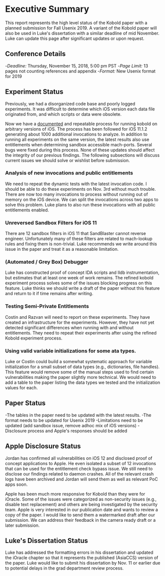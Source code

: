 # Executive Summary

This report represents the high level status of the Kobold paper with a planned submission for Fall Usenix 2019.
A variant of the Kobold paper will also be used in Luke's dissertation with a similar deadline of mid November.
Luke can update this page after significant updates or upon request.

## Conference Details
-*Deadline:* Thursday, November 15, 2018, 5:00 pm PST
-*Page Limit:* 13 pages not counting references and appendix
-*Format:* New Usenix format for 2019

## Experiment Status
Previously, we had a disorganized code base and poorly logged experiments.
It was difficult to determine which iOS version each data file originated from, and which scripts or data were obsolete.

Now we have a [documented][reorg_repo] and repeatable process for running kobold on arbitrary versions of iOS.
The process has been followed for iOS 11.1.2 generating about 1000 additional invocations to analyze.
In addition to running all experiments on the same version, the latest results also use entitlements when determining sandbox accessible mach-ports.
Several bugs were fixed during this process.
None of these updates should affect the integrity of our previous findings.
The following subsections will discuss current issues we should solve or wishlist before submission.

### Analysis of new invocations and public entitlements
We need to repeat the dynamic tests with the latest invocation code.
I should be able to do these experiments on Nov. 3rd without much trouble.
There are now too many invocations to process without running out of memory on the iOS device.
We can split the invocations across two apps to solve this problem.
Luke plans to also run these invocations with all public entitlements enabled.

### Unreversed Sandbox Filters for iOS 11
There are 12 sandbox filters in iOS 11 that SandBlaster cannot reverse engineer.
Unfortunately many of these filters are related to mach-lookup rules and fixing them is non-trivial.
Luke recommends we write around this issue in the paper and treat it as a reasonable limitation.

### (Automated / Grey Box) Debugger
Luke has constructed proof of concept IDA scripts and lldb instrumentation, but estimates that at least one week of work remains.
The refined kobold experiment process solves some of the issues blocking progress on this feature.
Luke thinks we should write a draft of the paper without this feature and return to it if time remains after writing.

### Testing Semi-Private Entitlements
Costin and Razvan will need to report on these experiments.
They have created an infrastructure for the experiments.
However, they have not yet detected significant differences when running with and without entitlements.
They need to repeat their experiments after using the refined Kobold experiment process.

### Using valid variable initializations for some ata types.
Luke or Costin could build a somewhat systematic approach for variable initialization for a small subset of data types (e.g., dictionaries, file handles).
This feature would remove some of the manual steps used to find certain vulnerabilities making the paper slightly more technical.
We would need to add a table to the paper listing the data types we tested and the initialization values for each.

## Paper Status
-The tables in the paper need to be updated with the latest results.
-The format needs to be updated for Usenix 2019
-Limitations need to be updated (add sandbox issue, remove adhoc mix of iOS versions)
-Disclosure process and Apple's responses should be added

## Apple Disclosure Status
Jordan has confirmed all vulnerabilities on iOS 12 and disclosed proof of concept applications to Apple.
He even isolated a subset of 12 invocations that can be used for the entitlement check bypass issue.
We still need to disclose our findings related to daemon crashes.
All of the relevant crash logs have been archived and Jordan will send them as well as relevant PoC apps soon.

Apple has been much more responsive for Kobold than they were for iOracle.
Some of the issues were categorized as non-security issues (e.g., disable text replacement) and others are being investigated by the security team.
Apple is very interested in our publication date and wants to review a copy of the paper.
I would like to send them a watermarked draft after our submission.
We can address their feedback in the camera ready draft or a later submission.

## Luke's Dissertation Status
Luke has addressed the formatting errors in his dissertation and updated the iOracle chapter so that it represents the published (AsiaCCS) version of the paper.
Luke would like to submit his dissertation by Nov. 11 or earlier due to potential delays in the grad department review process.

[reorg_repo]:https://github.com/malus-security/iOracle/tree/master/reorg_kobold
